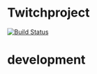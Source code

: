 # Twitchproject
[![Build Status](https://travis-ci.org/yeeeshiuan/twitchproject-demo.svg?branch=development)](https://travis-ci.org/yeeeshiuan/twitchproject-demo)

# development

